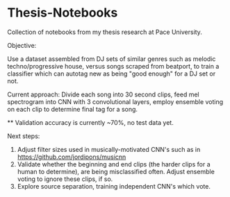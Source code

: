 # Thesis-Notebooks

Collection of notebooks from my thesis research at Pace University.

Objective:

Use a dataset assembled from DJ sets of similar genres such as melodic techno/progressive house, versus songs scraped from beatport, to train a classifier which can autotag 
new as being "good enough" for a DJ set or not. 

Current approach: Divide each song into 30 second clips, feed mel spectrogram into CNN with 3 convolutional layers, employ ensemble voting on each clip to determine final tag for a song.

** Validation accuracy is currently ~70%, no test data yet.

Next steps: 
1. Adjust filter sizes used in musically-motivated CNN's such as in https://github.com/jordipons/musicnn
2. Validate whether the beginning and end clips (the harder clips for a human to determine), are being misclassified often. Adjust ensemble voting to ignore these clips, if so.
3. Explore source separation, training independent CNN's which vote. 

